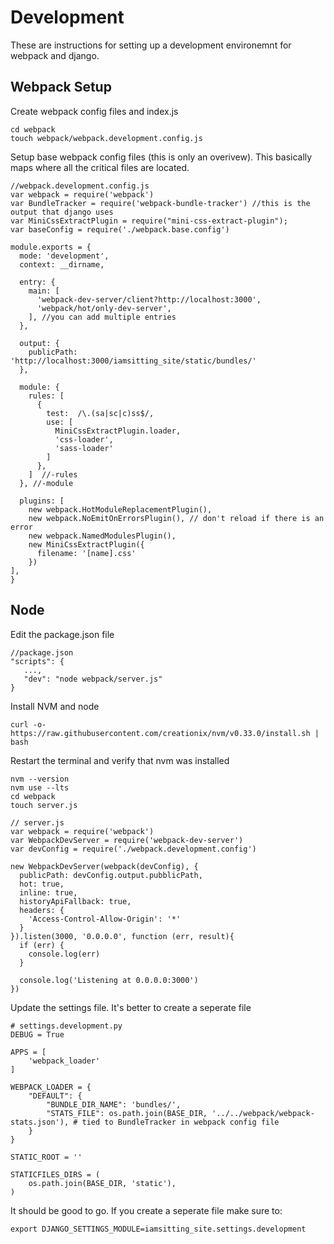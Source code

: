 # Development
These are instructions for setting up a development environemnt for webpack and django.

## Webpack Setup

Create webpack config files and index.js

```
cd webpack
touch webpack/webpack.development.config.js
```

Setup base webpack config files (this is only an overivew). This basically maps where all the critical files are located.
```
//webpack.development.config.js
var webpack = require('webpack')
var BundleTracker = require('webpack-bundle-tracker') //this is the output that django uses
var MiniCssExtractPlugin = require("mini-css-extract-plugin");
var baseConfig = require('./webpack.base.config')

module.exports = {
  mode: 'development',
  context: __dirname,

  entry: {
    main: [
      'webpack-dev-server/client?http://localhost:3000',
      'webpack/hot/only-dev-server',
    ], //you can add multiple entries
  },

  output: {
    publicPath: 'http://localhost:3000/iamsitting_site/static/bundles/'
  },

  module: {
    rules: [
      {
        test:  /\.(sa|sc|c)ss$/,
        use: [
          MiniCssExtractPlugin.loader,
          'css-loader',
          'sass-loader'
        ]
      },
    ]  //-rules
  }, //-module

  plugins: [
    new webpack.HotModuleReplacementPlugin(),
    new webpack.NoEmitOnErrorsPlugin(), // don't reload if there is an error
    new webpack.NamedModulesPlugin(),
    new MiniCssExtractPlugin({
      filename: '[name].css'
    })
],
}
```


## Node

Edit the package.json file
```
//package.json
"scripts": {
   ...,
   "dev": "node webpack/server.js"
}
```

Install NVM and node
```
curl -o- https://raw.githubusercontent.com/creationix/nvm/v0.33.0/install.sh | bash
```

Restart the terminal and verify that nvm was installed
```
nvm --version
nvm use --lts
cd webpack
touch server.js
```

```
// server.js
var webpack = require('webpack')
var WebpackDevServer = require('webpack-dev-server')
var devConfig = require('./webpack.development.config')

new WebpackDevServer(webpack(devConfig), {
  publicPath: devConfig.output.pubblicPath,
  hot: true,
  inline: true,
  historyApiFallback: true,
  headers: {
    'Access-Control-Allow-Origin': '*'
  }
}).listen(3000, '0.0.0.0', function (err, result){
  if (err) {
    console.log(err)
  }

  console.log('Listening at 0.0.0.0:3000')
})
```

Update the settings file. It's better to create a seperate file
```
# settings.development.py
DEBUG = True

APPS = [
    'webpack_loader'
]

WEBPACK_LOADER = {
    "DEFAULT": {
        "BUNDLE_DIR_NAME": 'bundles/',
        "STATS_FILE": os.path.join(BASE_DIR, '../../webpack/webpack-stats.json'), # tied to BundleTracker in webpack config file
    }
}

STATIC_ROOT = ''

STATICFILES_DIRS = (
    os.path.join(BASE_DIR, 'static'),
)
```

It should be good to go. If you create a seperate file make sure to:
```
export DJANGO_SETTINGS_MODULE=iamsitting_site.settings.development
```
